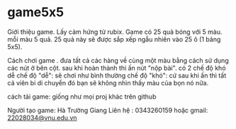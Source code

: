 # game5x5
Giới thiệu game.
Lấy cảm hứng từ rubix.
Game có 25 quả bóng với 5 màu. mỗi màu 5 quả. 25 quả này sẽ được sắp xếp ngẫu nhiên vào 25 ô (1 bảng 5x5).

Cách chơi game .
đưa tất cả các hàng về cùng một màu bằng cách sử dụng các nút ở bên cột.
sau khi hoàn thành thì ấn nút "nộp bài".
có 2 chế độ khó dễ
chế độ "dễ": sẽ chơi như bình thường
chế độ "khó": cứ sau khi ấn thì tất cả viên bi di chuyển đó bạn sẽ không nhìn thấy màu của bọn nó nữa.

cách tải game: giống như mọi proj khác trên github

Người tạo game: Hà Trường Giang
Liên hệ : 0343260159 hoặc gmail: 22028034@vnu.edu.vn

